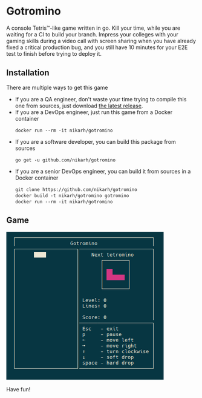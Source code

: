 # Gotromino

A console Tetris™-like game written in go.
Kill your time, while you are waiting for a CI to build your branch.
Impress your colleges with your gaming skills during a video call with screen sharing
when you have already fixed a critical production bug, and you still have 10 minutes
for your E2E test to finish before trying to deploy it.


## Installation
There are multiple ways to get this game
- If you are a QA engineer, don't waste your time trying to compile this one from sources, just download [the latest release](https://github.com/nikarh/gotromino/releases/latest).
- If you are a DevOps engineer, just run this game from a Docker container
  ```shell
  docker run --rm -it nikarh/gotromino
  ```
- If you are a software developer, you can build this package from sources
  ```shell
  go get -u github.com/nikarh/gotromino
  ```
- If you are a senior DevOps engineer, you can build it from sources in a Docker container
  ```
  git clone https://github.com/nikarh/gotromino
  docker build -t nikarh/gotromino gotromino
  docker run --rm -it nikarh/gotromino
  ```

## Game
![Gameplay](game.gif)

Have fun!
